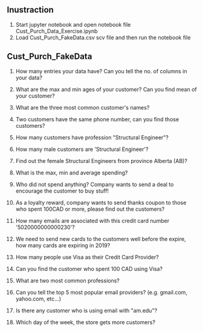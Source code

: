Inustraction
---------------------
1. Start jupyter notebook and open notebook file Cust_Purch_Data_Exercise.ipynb
3. Load Cust_Purch_FakeData.csv scv file and then run the notebook file

Cust_Purch_FakeData
---------------------
1.	How many entries your data have? Can you tell the no. of columns in your data?

2.	What are the max and min ages of your customer? Can you find mean of your customer?

3.	What are the three most common customer's names?

4.	Two customers have the same phone number, can you find those customers?

5.	How many customers have profession "Structural Engineer"?

6.	How many male customers are 'Structural Engineer'?

7.	Find out the female Structural Engineers from province Alberta (AB)?

8.	What is the max, min and average spending?

9.	Who did not spend anything? Company wants to send a deal to encourage the customer to buy stuff!

10.	As a loyalty reward, company wants to send thanks coupon to those who spent 100CAD or more, please find out the customers?

11.	How many emails are associated with this credit card number '5020000000000230'?

12.	We need to send new cards to the customers well before the expire, how many cards are expiring in 2019?

13.	How many people use Visa as their Credit Card Provider?

14.	Can you find the customer who spent 100 CAD using Visa?

15.	What are two most common professions?

16.	Can you tell the top 5 most popular email providers? (e.g. gmail.com, yahoo.com, etc...)

17.	Is there any customer who is using email with "am.edu"?

18.	Which day of the week, the store gets more customers?
